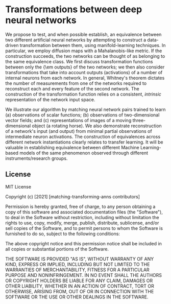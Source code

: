 # Transformations between deep neural networks

We propose to test, and when possible establish, 
an equivalence between two different artificial neural networks 
by attempting to construct a data-driven transformation
between them, using manifold-learning techniques.
In particular, we employ diffusion maps with a Mahalanobis-like metric.
If the construction succeeds, the two networks can be thought of as belonging to the same equivalence class.
We first discuss transformation functions between only the {\em outputs} of the two networks;
we then also consider
transformations that take into account outputs (activations)  of a number of internal neurons from each network.
In general, Whitney's theorem dictates the number of measurements from one of the networks 
required to reconstruct each and every feature of the second network.
The construction of the transformation function relies on a consistent, *intrinsic* representation of the 
network input space.

We illustrate our algorithm by matching neural network pairs trained to learn
(a) observations of scalar functions;
(b) observations of two-dimensional vector fields; and 
(c) representations of images of a moving three-dimensional object (a rotating horse).
We also demonstrate reconstruction of a network's input (and output)
from minimal partial observations of intermediate neuron activations.
The construction of equivalences across different network instantiations clearly relates to transfer learning.
It will be valuable in establishing equivalence between
different Machine Learning-based models of the same phenomenon observed through different instruments/research groups.

## License

MIT License

Copyright (c) [2021] [matching-transforming-anns contributors]

Permission is hereby granted, free of charge, to any person obtaining a copy
of this software and associated documentation files (the "Software"), to deal
in the Software without restriction, including without limitation the rights
to use, copy, modify, merge, publish, distribute, sublicense, and/or sell
copies of the Software, and to permit persons to whom the Software is
furnished to do so, subject to the following conditions:

The above copyright notice and this permission notice shall be included in all
copies or substantial portions of the Software.

THE SOFTWARE IS PROVIDED "AS IS", WITHOUT WARRANTY OF ANY KIND, EXPRESS OR
IMPLIED, INCLUDING BUT NOT LIMITED TO THE WARRANTIES OF MERCHANTABILITY,
FITNESS FOR A PARTICULAR PURPOSE AND NONINFRINGEMENT. IN NO EVENT SHALL THE
AUTHORS OR COPYRIGHT HOLDERS BE LIABLE FOR ANY CLAIM, DAMAGES OR OTHER
LIABILITY, WHETHER IN AN ACTION OF CONTRACT, TORT OR OTHERWISE, ARISING FROM,
OUT OF OR IN CONNECTION WITH THE SOFTWARE OR THE USE OR OTHER DEALINGS IN THE
SOFTWARE.

